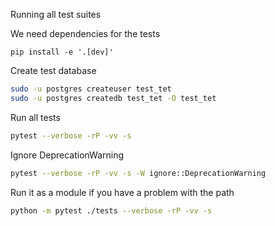 Running all test suites 

We need dependencies for the tests
```
pip install -e '.[dev]'
```

Create test database
```bash
sudo -u postgres createuser test_tet
sudo -u postgres createdb test_tet -O test_tet
```

Run all tests
```bash 
pytest --verbose -rP -vv -s
```
Ignore DeprecationWarning
```bash
pytest --verbose -rP -vv -s -W ignore::DeprecationWarning
```

Run it as a module if you have a problem with the path
```bash
python -m pytest ./tests --verbose -rP -vv -s
```
